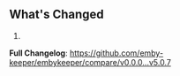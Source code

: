 ## What's Changed

1.

**Full Changelog**: https://github.com/emby-keeper/embykeeper/compare/v0.0.0...v5.0.7
